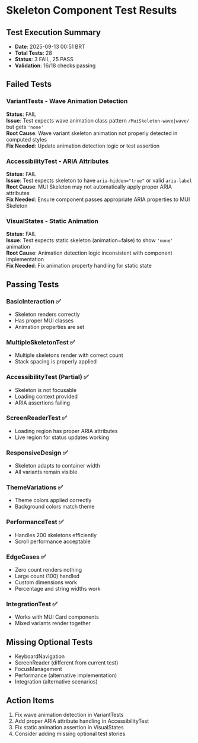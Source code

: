 # Skeleton Component Test Results

## Test Execution Summary

- **Date**: 2025-09-13 00:51 BRT
- **Total Tests**: 28
- **Status**: 3 FAIL, 25 PASS
- **Validation**: 16/18 checks passing

## Failed Tests

### VariantTests - Wave Animation Detection

**Status**: FAIL  
**Issue**: Test expects wave animation class pattern `/MuiSkeleton-wave|wave/` but gets `'none'`  
**Root Cause**: Wave variant skeleton animation not properly detected in computed styles  
**Fix Needed**: Update animation detection logic or test assertion

### AccessibilityTest - ARIA Attributes

**Status**: FAIL  
**Issue**: Test expects skeleton to have `aria-hidden="true"` or valid `aria-label`  
**Root Cause**: MUI Skeleton may not automatically apply proper ARIA attributes  
**Fix Needed**: Ensure component passes appropriate ARIA properties to MUI Skeleton

### VisualStates - Static Animation

**Status**: FAIL  
**Issue**: Test expects static skeleton (animation=false) to show `'none'` animation  
**Root Cause**: Animation detection logic inconsistent with component implementation  
**Fix Needed**: Fix animation property handling for static state

## Passing Tests

### BasicInteraction ✅

- Skeleton renders correctly
- Has proper MUI classes
- Animation properties are set

### MultipleSkeletonTest ✅

- Multiple skeletons render with correct count
- Stack spacing is properly applied

### AccessibilityTest (Partial) ✅

- Skeleton is not focusable
- Loading context provided
- ARIA assertions failing

### ScreenReaderTest ✅

- Loading region has proper ARIA attributes
- Live region for status updates working

### ResponsiveDesign ✅

- Skeleton adapts to container width
- All variants remain visible

### ThemeVariations ✅

- Theme colors applied correctly
- Background colors match theme

### PerformanceTest ✅

- Handles 200 skeletons efficiently
- Scroll performance acceptable

### EdgeCases ✅

- Zero count renders nothing
- Large count (100) handled
- Custom dimensions work
- Percentage and string widths work

### IntegrationTest ✅

- Works with MUI Card components
- Mixed variants render together

## Missing Optional Tests

- KeyboardNavigation
- ScreenReader (different from current test)
- FocusManagement
- Performance (alternative implementation)
- Integration (alternative scenarios)

## Action Items

1. Fix wave animation detection in VariantTests
2. Add proper ARIA attribute handling in AccessibilityTest
3. Fix static animation assertion in VisualStates
4. Consider adding missing optional test stories
